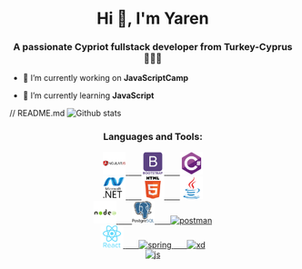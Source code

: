 <h1 align="center">Hi 👋, I'm Yaren</h1>
<h3 align="center">A passionate Cypriot fullstack developer from Turkey-Cyprus 👩🏼‍💻</h3>

- 🔭 I’m currently working on **JavaScriptCamp**

- 🌱 I’m currently learning **JavaScript**


// README.md
![Github stats](https://github-readme-stats.vercel.app/api?username=Yaren656&theme=highcontrast&show_icons=true&count_private=true)


<h3 align="center">Languages and Tools:</h3>
<p align="center"> <a href="https://angular.io" target="_blank"> <img src="https://raw.githubusercontent.com/devicons/devicon/master/icons/angularjs/angularjs-original-wordmark.svg" alt="angularjs" width="40" height="40"/> </a> <a href="https://getbootstrap.com" target="_blank"> &nbsp; &nbsp; &nbsp; <img src="https://raw.githubusercontent.com/devicons/devicon/master/icons/bootstrap/bootstrap-plain-wordmark.svg" alt="bootstrap" width="40" height="40"/> </a> <a href="https://www.w3schools.com/cs/" target="_blank"> &nbsp; &nbsp; &nbsp; <img src="https://raw.githubusercontent.com/devicons/devicon/master/icons/csharp/csharp-original.svg" alt="csharp" width="40" height="40"/> </a> <a href="https://dotnet.microsoft.com/" target="_blank"> <br/> <img src="https://raw.githubusercontent.com/devicons/devicon/master/icons/dot-net/dot-net-original-wordmark.svg" alt="dotnet" width="40" height="40"/> </a> <a href="https://www.w3.org/html/" target="_blank"> &nbsp; &nbsp; &nbsp; <img src="https://raw.githubusercontent.com/devicons/devicon/master/icons/html5/html5-original-wordmark.svg" alt="html5" width="40" height="40"/> </a> <a href="https://www.java.com" target="_blank"> &nbsp; &nbsp; &nbsp; <img src="https://raw.githubusercontent.com/devicons/devicon/master/icons/java/java-original.svg" alt="java" width="40" height="40"/> </a> <a href="https://nodejs.org" target="_blank"> <br/> <img src="https://raw.githubusercontent.com/devicons/devicon/master/icons/nodejs/nodejs-original-wordmark.svg" alt="nodejs" width="40" height="40"/> </a> <a href="https://www.postgresql.org" target="_blank"> &nbsp; &nbsp; &nbsp; <img src="https://raw.githubusercontent.com/devicons/devicon/master/icons/postgresql/postgresql-original-wordmark.svg" alt="postgresql" width="40" height="40"/> </a> <a href="https://postman.com" target="_blank"> &nbsp; &nbsp; &nbsp; <img src="https://www.vectorlogo.zone/logos/getpostman/getpostman-icon.svg" alt="postman" width="40" height="40"/> </a> <a href="https://reactjs.org/" target="_blank"> <br/> <img src="https://raw.githubusercontent.com/devicons/devicon/master/icons/react/react-original-wordmark.svg" alt="react" width="40" height="40"/> </a> <a href="https://spring.io/" target="_blank"> &nbsp; &nbsp; &nbsp; <img src="https://www.vectorlogo.zone/logos/springio/springio-icon.svg" alt="spring" width="40" height="40"/> </a> <a href="https://www.adobe.com/products/xd.html" target="_blank"> &nbsp; &nbsp; &nbsp; <img src="https://cdn.worldvectorlogo.com/logos/adobe-xd.svg" alt="xd" width="40" height="40"/> <br> <img src="https://cdn.jsdelivr.net/gh/devicons/devicon/icons/javascript/javascript-original.svg" alt="js" width="40" height="40" /> </a> </br> </p>

